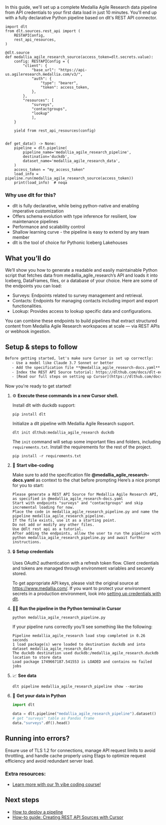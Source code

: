 In this guide, we'll set up a complete Medallia Agile Research data pipeline from API credentials to your first data load in just 10 minutes. You'll end up with a fully declarative Python pipeline based on dlt's REST API connector.

```python-outcome
import dlt
from dlt.sources.rest_api import (
    RESTAPIConfig,
    rest_api_resources,
)

@dlt.source
def medallia_agile_research_source(access_token=dlt.secrets.value):
    config: RESTAPIConfig = {
        "client": {
            "base_url": "https://api-us.agileresearch.medallia.com/v3/",
            "auth": {
                "type": "bearer",
                "token": access_token,
            },
        },
        "resources": [
            "surveys",
            "contactgroups",
            "lookup"
            ],
    }

    yield from rest_api_resources(config)


def get_data() -> None:
    pipeline = dlt.pipeline(
        pipeline_name='medallia_agile_research_pipeline',
        destination='duckdb',
        dataset_name='medallia_agile_research_data', 
    )
    access_token = "my_access_token"
    load_info = pipeline.run(medallia_agile_research_source(access_token))
    print(load_info)  # noqa
```

### Why use dlt for this?

- dlt is fully declarative, while being python-native and enabling imperative customization
- Offers schema evolution with type inference for resilient, low maintenance pipelines
- Performance and scalability control
- Shallow learning curve - the pipeline is easy to extend by any team member
- dlt is the tool of choice for Pythonic Iceberg Lakehouses

## What you’ll do

We’ll show you how to generate a readable and easily maintainable Python script that fetches data from medallia_agile_research’s API and loads it into Iceberg, DataFrames, files, or a database of your choice. Here are some of the endpoints you can load:

- Surveys: Endpoints related to survey management and retrieval.
- Contacts: Endpoints for managing contacts including import and export functionalities.
- Lookup: Provides access to lookup specific data and configurations.

You can combine these endpoints to build pipelines that extract structured content from Medallia Agile Research workspaces at scale — via REST APIs or webhook ingestion.

## Setup & steps to follow

```default
Before getting started, let's make sure Cursor is set up correctly:
   - Use a model like Claude 3.7 Sonnet or better
   - Add the specification file **@medallia_agile_research-docs.yaml** as context
   - Index the REST API Source tutorial: https://dlthub.com/docs/dlt-ecosystem/verified-sources/rest_api/ and add it to context as **@dlt rest api**
   - [Read our full steps on setting up Cursor](https://dlthub.com/docs/dlt-ecosystem/llm-tooling/cursor-restapi#23-configuring-cursor-with-documentation)
```

Now you're ready to get started! 

1. ⚙️ **Execute these commands in a new Cursor shell.**
    
    Install dlt with duckdb support:
    ```shell
    pip install dlt
    ```

    Initialize a dlt pipeline with Medallia Agile Research support.
    ```shell
    dlt init dlthub:medallia_agile_research duckdb
    ```

    The `init` command will setup some important files and folders, including `requirements.txt`. Install the requirements for the rest of the project.
    ```shell
    pip install -r requirements.txt
    ```
    
2. 🤠 **Start vibe-coding**
    
    Make sure to add the specification file **@medallia_agile_research-docs.yaml** as context to the chat before prompting
    Here’s a nice prompt for you to start: 
    
    ```prompt
    Please generate a REST API Source for Medallia Agile Research API, as specified in @medallia_agile_research-docs.yaml 
    Start with endpoints "surveys" and "contactgroups" and skip incremental loading for now. 
    Place the code in medallia_agile_research_pipeline.py and name the pipeline medallia_agile_research_pipeline. 
    If the file exists, use it as a starting point. 
    Do not add or modify any other files. 
    Use @dlt rest api as a tutorial. 
    After adding the endpoints, allow the user to run the pipeline with python medallia_agile_research_pipeline.py and await further instructions.
    ```

    
3. 🔒 **Setup credentials** 
    
    Uses OAuth2 authentication with a refresh token flow. Client credentials and tokens are managed through environment variables and securely stored.
    
    To get appropriate API keys, please visit the original source at https://www.medallia.com/.
    If you want to protect your environment secrets in a production environment, look into [setting up credentials with dlt](https://dlthub.com/docs/walkthroughs/add_credentials).
    
4. 🏃‍♀️ **Run the pipeline in the Python terminal in Cursor**
    
    ```shell
    python medallia_agile_research_pipeline.py
    ```
    
    If your pipeline runs correctly you’ll see something like the following:
    
    ```shell
    Pipeline medallia_agile_research load step completed in 0.26 seconds
    1 load package(s) were loaded to destination duckdb and into dataset medallia_agile_research_data
    The duckdb destination used duckdb:/medallia_agile_research.duckdb location to store data
    Load package 1749667187.541553 is LOADED and contains no failed jobs
    ```
    
5. 📈 **See data**
    
    ```shell
    dlt pipeline medallia_agile_research_pipeline show --marimo
    ```
    
6. 🐍 **Get your data in Python**
    
    ```python
    import dlt

   data = dlt.pipeline("medallia_agile_research_pipeline").dataset()
   # get "surveys" table as Pandas frame
   data."surveys".df().head()
    ```

## Running into errors?

Ensure use of TLS 1.2 for connections, manage API request limits to avoid throttling, and handle cache properly using Etags to optimize request efficiency and avoid redundant server load.

### Extra resources:

- [Learn more with our 1h vibe coding course!](https://www.youtube.com/watch?v=GGid70rnJuM)

## Next steps

- [How to deploy a pipeline](https://dlthub.com/docs/walkthroughs/deploy-a-pipeline)
- [How-to guide: Creating REST API Sources with Cursor](https://dlthub.com/docs/dlt-ecosystem/llm-tooling/cursor-restapi)